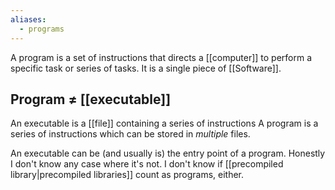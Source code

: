 ```yaml
---
aliases:
  - programs
---
```

A program is a set of instructions that directs a [[computer]] to perform a specific task or series of tasks. 
It is a single piece of [[Software]].

## Program ${ \neq }$ [[executable]]

An executable is a [[file]] containing a series of instructions
A program is a series of instructions which can be stored in _multiple_ files.

An executable can be (and usually is) the entry point of a program.
Honestly I don't know any case where it's not.
I don't know if [[precompiled library|precompiled libraries]] count as programs, either.